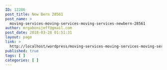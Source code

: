 ```yaml
---
ID: 12286
post_title: New Bern 28561
post_name: >
  moving-services-moving-services-moving-services-newbern-28561
author: mrgabonijeff@gmail.com
post_date: 2018-03-28 01:51:31
layout: page
link: >
  http://localhost/wordpress/moving-services-moving-services-moving-services-newbern-28561/
published: true
tags: [ ]
categories: [ ]
---
```

